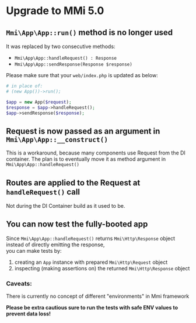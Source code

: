 # Upgrade to MMi 5.0

## `Mmi\App\App::run()` method is no longer used
It was replaced by two consecutive methods:
- `Mmi\App\App::handleRequest() : Response`
- `Mmi\App\App::sendResponse(Response $response)`

Please make sure that your `web/index.php` is updated as below:
```php
# in place of:
# (new App())->run();

$app = new App($request);
$response = $app->handleRequest();
$app->sendResponse($response);

```

## Request is now passed as an argument in `Mmi\App\App::__construct()`

This is a workaround, because many components use Request from the DI container.
The plan is to eventually move it as method argument in `Mmi\App\App::handleRequest()`

## Routes are applied to the Request at `handleRequest()` call
Not during the DI Container build as it used to be.

## You can now test the fully-booted app

Since `Mmi\App\App::handleRequest()` returns `Mmi\Http\Response` object instead of directly emitting the response,  
you can make tests by:
1. creating an `App` instance with prepared `Mmi\Http\Request` object
2. inspecting (making assertions on) the returned `Mmi\Http\Response` object

### Caveats:
There is currently no concept of different "environments" in Mmi framework

**Please be extra cautious sure to run the tests with safe ENV values to prevent data loss!**
